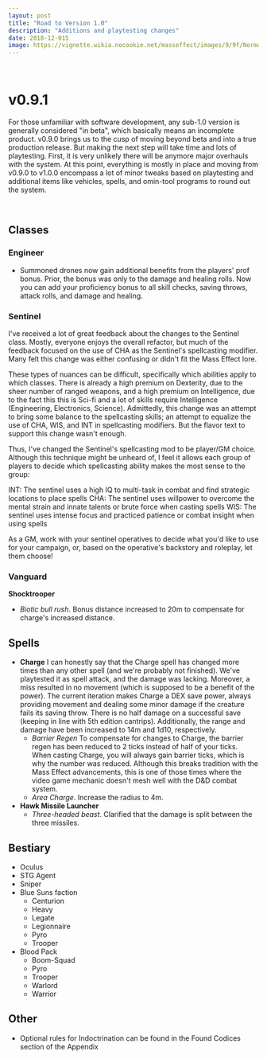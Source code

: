 ```yaml
---
layout: post
title: "Road to Version 1.0"
description: "Additions and playtesting changes"
date: 2018-12-015
image: https://vignette.wikia.nocookie.net/masseffect/images/9/9f/Normandy_using_a_Mass_Relay_01.jpg/revision/latest/scale-to-width-down/640?cb=20090127140715
---
```


<br>

# v0.9.1

For those unfamiliar with software development, any sub-1.0 version is generally considered "in beta", which basically means
an incomplete product. v0.9.0 brings us to the cusp of moving beyond beta and into a true production release. But making
the next step will take time and lots of playtesting. First, it is very unlikely there will be anymore major overhauls
with the system. At this point, everything is mostly in place and moving from v0.9.0 to v1.0.0 encompass a lot of minor
tweaks based on playtesting and additional items like vehicles, spells, and omin-tool programs to round out the system.  

<br>

## Classes

### Engineer
- Summoned drones now gain additional benefits from the players' prof bonus. Prior, the bonus was only to the damage and 
healing rolls. Now you can add your proficiency bonus to all skill checks, saving throws, attack rolls, and damage and healing.

### Sentinel
I've received a lot of great feedback about the changes to the Sentinel class. Mostly, everyone enjoys the overall refactor,
but much of the feedback focused on the use of CHA as the Sentinel's spellcasting modifier. Many felt this change was either
confusing or didn't fit the Mass Effect lore.

These types of nuances can be difficult, specifically which abilities apply to which classes. There is already a high premium
on Dexterity, due to the sheer number of ranged weapons, and a high premium on Intelligence, due to the fact this this is
Sci-fi and a lot of skills require Intelligence (Engineering, Electronics, Science). Admittedly, this change was an attempt 
to bring some balance to the spellcasting skills; an attempt to equalize the use of CHA, WIS, and INT in spellcasting modifiers.
But the flavor text to support this change wasn't enough.

Thus, I've changed the Sentinel's spellcasting mod to be player/GM choice. Although this technique might be unheard of,
I feel it allows each group of players to decide which spellcasting ability makes the most sense to the group:

INT: The sentinel uses a high IQ to multi-task in combat and find strategic locations to place spells
CHA: The sentinel uses willpower to overcome the mental strain and innate talents or brute force when casting spells
WIS: The sentinel uses intense focus and practiced patience or combat insight when using spells

As a GM, work with your sentinel operatives to decide what you'd like to use for your campaign, or, based on the operative's
backstory and roleplay, let them choose!

### Vanguard
__Shocktrooper__
- _Biotic bull rush_. Bonus distance increased to 20m to compensate for charge's increased distance.

## Spells
- __Charge__ I can honestly say that the Charge spell has changed more times than any other spell (and we're probably not finished). 
  We've playtested it as spell attack, and the damage was lacking. Moreover, a miss resulted in no movement (which is supposed 
  to be a benefit of the power). The current iteration makes Charge a DEX save power, always providing movement and dealing
  some minor damage if the creature fails its saving throw. There is no half damage on a successful save (keeping in line
  with 5th edition cantrips). Additionally, the range and damage have been increased to 14m and 1d10, respectively.
  - _Barrier Regen_ To compensate for changes to Charge, the barrier regen has been reduced to 2 ticks instead of half
      of your ticks. When casting Charge, you will always gain barrier ticks, which is why the number was reduced.
      Although this breaks tradition with the Mass Effect advancements, this is one of those times where the video game
      mechanic doesn't mesh well with the D&D combat system.
  - _Area Charge_. Increase the radius to 4m.
- __Hawk Missile Launcher__
  - _Three-headed beast_. Clarified that the damage is split between the three missiles.

## Bestiary

- Oculus
- STG Agent
- Sniper
- Blue Suns faction
  - Centurion
  - Heavy
  - Legate
  - Legionnaire
  - Pyro
  - Trooper
- Blood Pack
  - Boom-Squad
  - Pyro
  - Trooper
  - Warlord
  - Warrior


## Other

- Optional rules for Indoctrination can be found in the Found Codices section of the Appendix
